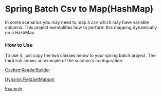 # Spring Batch Csv to Map(HashMap)

In some scenarios you may need to map a csv which may have variable columns. This project exemplifies how to perform this mapping dynamically on a HashMap.

### How to Use

To use it, just copy the two classes below to your spring batch project. The third link shows an example of the solution's configuration.

[CsvItemReaderBuilder]("https://github.com/leandroulisses/spring-batch-csv-to-map/blob/main/src/main/java/com/github/leandroulisses/batch/domain/CsvItemReaderBuilder.java")

[DynamicFieldSetMapper]("https://github.com/leandroulisses/spring-batch-csv-to-map/blob/main/src/main/java/com/github/leandroulisses/batch/domain/DynamicFieldSetMapper.java")

[Example]("https://github.com/leandroulisses/spring-batch-csv-to-map/blob/main/src/main/java/com/github/leandroulisses/batch/domain/BatchConfiguration.java")
